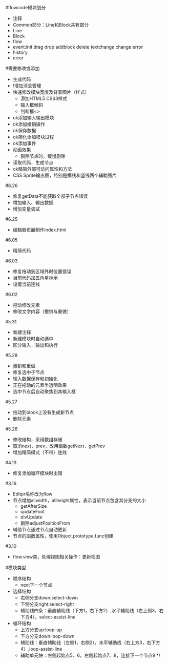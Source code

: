 #flowcode模块划分
 * 注释
 * Common部分：Line和Block共有部分
 * Line
 * Block
 * flow
 * event:init drag drop addblock delete textchange change error
 * history
 * error

#需要修改或添加
  * 生成代码
  * !增加消息管理
  * 快速修改模块宽度及背景图片（样式）
    * 添加HTML5 CSS3样式
    * 输入框倾斜
    * 判断框<>
  * ok添加输入输出模块
  * ok添加撤销操作
  * ok保存数据
  * ok简化添加模块过程
  * ok添加事件
  * 动画效果
    * 删除节点时，缓慢删除
  * 读取代码，生成节点
  * ok精简外部可访问属性和方法
  * CSS Sprite输出图，特别是横线和竖线两个辅助图片

#6.26
  * 修复getData不能获取全部子节点错误
  * 增加输入、输出数据
  * 增加变量调试

#6.25
  * 编辑器页面制作index.html


#6.05
  * 精简代码

#6.03
  * 修复拖动到区域外时位置错误
  * 当前代码加五角星标示
  * 设置当前连线

#6.02
  * 拖动修改元素
  * 修改文字内容（撤销与重做）

#5.31
  * 新建注释
  * 新建模块时自动选中
  * 区分输入，输出和执行

#5.28
  * 撤销和重做
  * 修复选中子节点
  * 输入数据保存和初始化
  * 正在拖动的元素半透明效果
  * 选中节点后自动聚焦到其输入框

#5.27
  * 拖动到block上没有生成新节点
  * 删除元素


#5.26
  * 修改结构，采用数组存储
  * 取消next，prev，改用函数getNext，getPrev
  * 增加精简模式（不带）连线

#4.13
  * 修复添加循环模块时出错

#3.16
  * Editpr名称改为flow
  * 节点增加allwidth，allheight属性，表示当前节点包含其分支的大小
    * getAfterSize
    * updateFoot
    * divUpdate
    * 删除adjustPositionFrom
  * 辅助节点通过节点自动更新
  * 节点的函数属性，使用Object.prototype.func创建

#3.10
  * flow.view类，处理视图相关操作：更新视图


#模块类型
  * 顺序结构
    * next下一个节点
  * 选择结构
    * 右侧分支down:select-down
	* 下侧分支right:select-right
	* 辅助线四条：垂直辅助线（下方1，右下方2）,水平辅助线（右上侧3，右下方4），select-assist-line
  * 循环结构
    * 上方分支up:loop-up
	* 下方分支down:loop-down
	* 辅助线：垂直辅助线（左侧1，右侧2），水平辅助线（右上方3，右下方4）,loop-assist-line
	* 辅助单元快：左侧起始点5、6，右侧起始点7、8，连接下一个节点9 
*/
